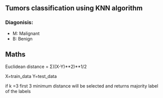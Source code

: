 
## Tumors classification using KNN algorithm
### Diagonisis:
- M: Malignant
- B: Benign

## Maths
Euclidean distance = Σ((X-Y)**2)**1/2
 
 X=train_data
 Y=test_data
 
 if k =3 first 3 minimum distance will be selected and returns majority label of  the labels


